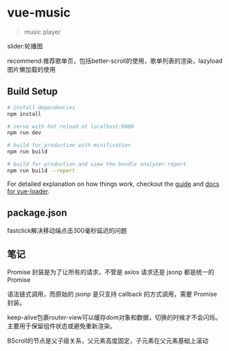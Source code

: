 # vue-music

> music player

slider:轮播图

recommend:推荐歌单页，包括better-scroll的使用，歌单列表的渲染，lazyload图片懒加载的使用

## Build Setup

``` bash
# install dependencies
npm install

# serve with hot reload at localhost:8080
npm run dev

# build for production with minification
npm run build

# build for production and view the bundle analyzer report
npm run build --report
```

For detailed explanation on how things work, checkout the [guide](http://vuejs-templates.github.io/webpack/) and [docs for vue-loader](http://vuejs.github.io/vue-loader).

## package.json

 fastclick解决移动端点击300毫秒延迟的问题

 ## 笔记

Promise 封装是为了让所有的请求，不管是 axios 请求还是 jsonp 都是统一的 Promise

语法链式调用，而原始的 jsonp 是只支持 callback 的方式调用，需要 Promise 封装。

keep-alive包裹router-view可以缓存dom对象和数据，切换的时候才不会闪烁。主要用于保留组件状态或避免重新渲染。

BScroll的节点是父子级关系，父元素高度固定，子元素在父元素基础上滚动